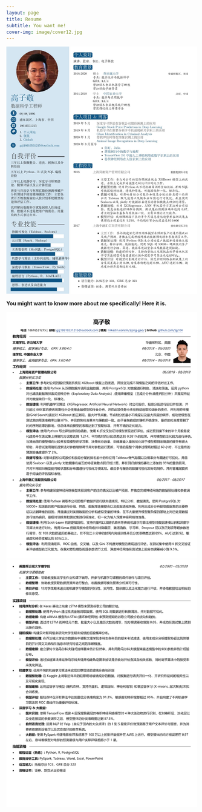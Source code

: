 ```yaml
---
layout: page
title: Resume
subtitle: You want me!
cover-img: image/cover12.jpg
---
```


![](image/cv_chinese.jpg)

__You might want to know more about me specifically! Here it is.__

![](image/gao_chinese_1.png)
![](image/gao_chinese_2.png)
